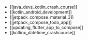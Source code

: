 - [[java_devs_kotlin_crash_course]]
- [[kotlin_android_development]]
- [[jetpack_compose_material_3]]
- [[jetpack_compose_todo_app]]
- [[updating_flutter_app_to_compose]]
- [[kotlinx_datetime_crashcourse]]
